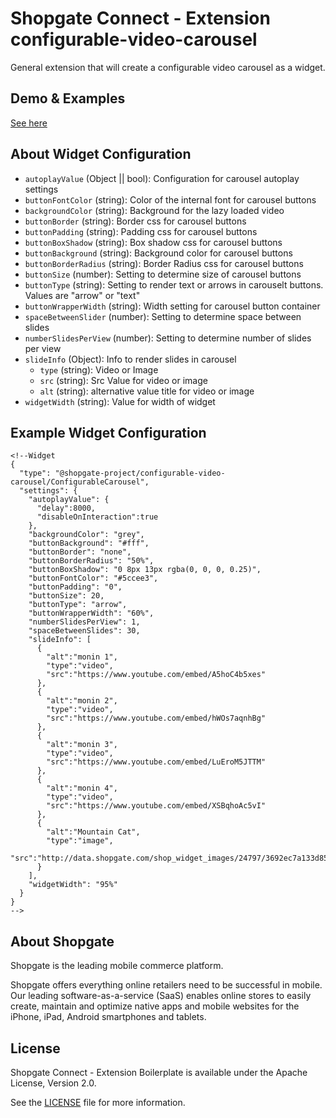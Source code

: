 # Shopgate Connect - Extension configurable-video-carousel

General extension that will create a configurable video carousel as a widget.

## Demo & Examples
[See here](demo/index.md)

## About Widget Configuration
- `autoplayValue` (Object || bool): Configuration for carousel autoplay settings
- `buttonFontColor` (string): Color of the internal font for carousel buttons
- `backgroundColor` (string): Background for the lazy loaded video
- `buttonBorder` (string): Border css for carousel buttons
- `buttonPadding` (string): Padding css for carousel buttons
- `buttonBoxShadow` (string): Box shadow css for carousel buttons
- `buttonBackground` (string): Background color for carousel buttons
- `buttonBorderRadius` (string): Border Radius css for carousel buttons
- `buttonSize` (number): Setting to determine size of carousel buttons
- `buttonType` (string): Setting to render text or arrows in carouselt buttons. Values are "arrow" or "text"
- `buttonWrapperWidth` (string): Width setting for carousel button container
- `spaceBetweenSlider` (number): Setting to determine space between slides
- `numberSlidesPerView` (number): Setting to determine number of slides per view
- `slideInfo` (Object): Info to render slides in carousel
  - `type` (string): Video or Image
  - `src` (string): Src Value for video or image
  - `alt` (string): alternative value title for video or image
- `widgetWidth` (string): Value for width of widget

## Example Widget Configuration
```
<!--Widget
{
  "type": "@shopgate-project/configurable-video-carousel/ConfigurableCarousel",
  "settings": {
    "autoplayValue": {
      "delay":8000,
      "disableOnInteraction":true
    },
    "backgroundColor": "grey",
    "buttonBackground": "#fff",
    "buttonBorder": "none",
    "buttonBorderRadius": "50%",
    "buttonBoxShadow": "0 8px 13px rgba(0, 0, 0, 0.25)",
    "buttonFontColor": "#5ccee3",
    "buttonPadding": "0",
    "buttonSize": 20,
    "buttonType": "arrow",
    "buttonWrapperWidth": "60%",
    "numberSlidesPerView": 1,
    "spaceBetweenSlides": 30,
    "slideInfo": [ 
      { 
        "alt":"monin 1",
        "type":"video",
        "src":"https://www.youtube.com/embed/A5hoC4b5xes"
      },
      { 
        "alt":"monin 2",
        "type":"video",
        "src":"https://www.youtube.com/embed/hWOs7aqnhBg"
      },
      { 
        "alt":"monin 3",
        "type":"video",
        "src":"https://www.youtube.com/embed/LuEroM5JTTM"
      },
      { 
        "alt":"monin 4",
        "type":"video",
        "src":"https://www.youtube.com/embed/XSBqhoAc5vI"
      },
      { 
        "alt":"Mountain Cat",
        "type":"image",
        "src":"http://data.shopgate.com/shop_widget_images/24797/3692ec7a133d85701f713e624ceb4d51.min.jpeg"
      }
    ],
    "widgetWidth": "95%"
  }
}
-->
```

## About Shopgate

Shopgate is the leading mobile commerce platform.

Shopgate offers everything online retailers need to be successful in mobile. Our leading
software-as-a-service (SaaS) enables online stores to easily create, maintain and optimize native
apps and mobile websites for the iPhone, iPad, Android smartphones and tablets.

## License

Shopgate Connect - Extension Boilerplate is available under the Apache License, Version 2.0.

See the [LICENSE](./LICENSE) file for more information.
